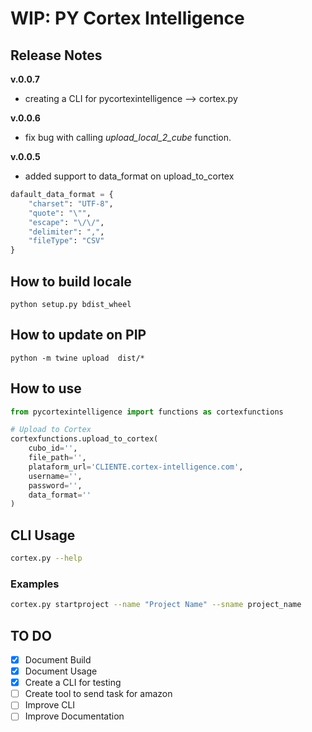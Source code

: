 # WIP: PY Cortex Intelligence
## Release Notes

**v.0.0.7**
- creating a CLI for pycortexintelligence --> cortex.py

**v.0.0.6**
- fix bug with calling _upload_local_2_cube_ function.

**v.0.0.5**

- added support to data_format on upload_to_cortex

```python
dafault_data_format = {
    "charset": "UTF-8",
    "quote": "\"",
    "escape": "\/\/",
    "delimiter": ",",
    "fileType": "CSV"
}
```

## How to build locale
```shell
python setup.py bdist_wheel
```

## How to update on PIP
```
python -m twine upload  dist/*
```

## How to use
```python
from pycortexintelligence import functions as cortexfunctions

# Upload to Cortex
cortexfunctions.upload_to_cortex(
    cubo_id='',
    file_path='',
    plataform_url='CLIENTE.cortex-intelligence.com',
    username='',
    password='',
    data_format=''
)
```

## CLI Usage
```bash
cortex.py --help
```

### Examples

```bash
cortex.py startproject --name "Project Name" --sname project_name
```

## TO DO

- [X] Document Build
- [X] Document Usage
- [X] Create a CLI for testing
- [ ] Create tool to send task for amazon
- [ ] Improve CLI
- [ ] Improve Documentation